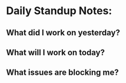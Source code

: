 # Daily Standup Notes:

## What did I work on yesterday?

## What will I work on today?

## What issues are blocking me? 